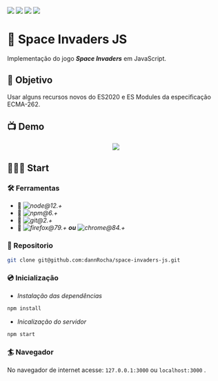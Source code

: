 ![](https://img.shields.io/github/repo-size/dannrocha/space-invaders-js)
![](https://img.shields.io/github/license/dannrocha/space-invaders-js)
![](https://img.shields.io/github/last-commit/dannrocha/space-invaders-js)
![](https://img.shields.io/badge/daniel%20rocha-dev-green)

# :space_invader: Space Invaders JS

Implementação do jogo ***Space Invaders*** em JavaScript.

## :dart: Objetivo

Usar alguns recursos novos do ES2020 e ES Modules da especificação ECMA-262.


## :tv: Demo
<p align="center">
  <img src="assets/img/demo.gif" />
</p>


## &#x1F477;&#x1F3FF;&#x200D;&#x2642;&#xFE0F; Start
### &#x1F6E0;&#xFE0F; Ferramentas

* :pushpin: *![node@12.+](http://img.shields.io/badge/Node.js@12.+-%230077B6.svg?&style=flat-square&logo=node.js&logoColor=white&color=60975a&labelColor=313131)*
* :pushpin: *![npm@6.+](http://img.shields.io/badge/NPM@6.+-%230077B6.svg?&style=flat-square&logo=npm&logoColor=white&color=c12127&labelColor=000)*
* :pushpin: *![git@2.+](http://img.shields.io/badge/Git@2.+-%230077B6.svg?&style=flat-square&logo=git&logoColor=white&color=3f2f00&labelColor=e94e31)*
* :pushpin: *![firefox@79.+](http://img.shields.io/badge/Firefox@79.+-%230077B6.svg?&style=flat-square&logo=firefox-browser&logoColor=white&color=f5ab37&labelColor=f73b42)* ***ou*** *![chrome@84.+](http://img.shields.io/badge/Chrome@84.+-%230077B6.svg?&style=flat-square&logo=google-chrome&logoColor=#039433&color=c60031&labelColor=0094f7)*

### :file_folder: Repositorio
```sh
git clone git@github.com:dannRocha/space-invaders-js.git
```
### :cd: Inicialização
* *Instalação das dependências*
```sh
npm install
```
* *Inicalização do servidor*
```sh
npm start
```

### :surfer: Navegador
No navegador de internet acesse: ```127.0.0.1:3000``` ou ```localhost:3000``` .
